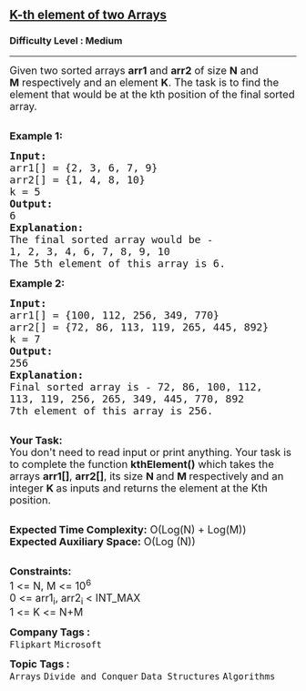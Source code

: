 <h2><a href="https://www.geeksforgeeks.org/problems/k-th-element-of-two-sorted-array1317/0">K-th element of two Arrays</a></h2><h3>Difficulty Level : Medium</h3><hr><div class="problems_problem_content__Xm_eO"><p><span style="font-size: 18px;">Given two sorted arrays <strong>arr1</strong> and <strong>arr2</strong> of size <strong>N</strong>&nbsp;and <strong>M</strong>&nbsp;respectively and an element <strong>K</strong>. The task is to find the element that would be at the kth position of the final sorted array.</span><br>&nbsp;</p>
<p><span style="font-size: 18px;"><strong>Example 1:</strong></span></p>
<pre><span style="font-size: 18px;"><strong>Input:</strong>
arr1[] = {2, 3, 6, 7, 9}
arr2[] = {1, 4, 8, 10}
k = 5
<strong>Output:</strong>
6
<strong>Explanation:</strong>
The final sorted array would be -
1, 2, 3, 4, 6, 7, 8, 9, 10
The 5th element of this array is 6.
</span></pre>
<div><span style="font-size: 18px;"><strong>Example 2:</strong></span></div>
<pre><span style="font-size: 18px;"><strong>Input:</strong>
arr1[] = {100, 112, 256, 349, 770}
arr2[] = {72, 86, 113, 119, 265, 445, 892}
k = 7
<strong>Output:</strong>
256
<strong>Explanation:</strong>
Final sorted array is - 72, 86, 100, 112,
113, 119, 256, 265, 349, 445, 770, 892
7th element of this array is 256.</span></pre>
<p><br><span style="font-size: 18px;"><strong>Your Task:&nbsp;&nbsp;</strong><br>You don't need to read input or print anything. Your task is to complete the function&nbsp;<strong>kthElement()</strong>&nbsp;which takes the arrays <strong>arr1[]</strong>,&nbsp;<strong>arr2[]</strong>, its size <strong>N </strong>and <strong>M </strong>respectively and an integer <strong>K </strong>as inputs and returns the element at the Kth position.</span></p>
<p><br><span style="font-size: 18px;"><strong>Expected Time Complexity:</strong> O(Log(N) + Log(M))<br><strong>Expected Auxiliary Space:</strong> O(Log (N))</span></p>
<p><br><span style="font-size: 18px;"><strong>Constraints:</strong><br>1 &lt;= N, M &lt;= 10<sup>6</sup><br>0 &lt;= arr1<sub>i</sub>, arr2<sub>i</sub> &lt;&nbsp;INT_MAX<br>1 &lt;= K &lt;= N+M</span></p></div><p><span style=font-size:18px><strong>Company Tags : </strong><br><code>Flipkart</code>&nbsp;<code>Microsoft</code>&nbsp;<br><p><span style=font-size:18px><strong>Topic Tags : </strong><br><code>Arrays</code>&nbsp;<code>Divide and Conquer</code>&nbsp;<code>Data Structures</code>&nbsp;<code>Algorithms</code>&nbsp;